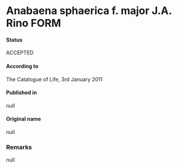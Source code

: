 Anabaena sphaerica f. major J.A. Rino FORM
=======

#### Status
ACCEPTED

#### According to
The Catalogue of Life, 3rd January 2011

#### Published in
null

#### Original name
null

### Remarks
null